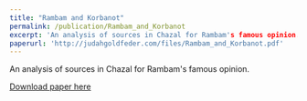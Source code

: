 ```yaml
---
title: "Rambam and Korbanot"
permalink: /publication/Rambam_and_Korbanot
excerpt: 'An analysis of sources in Chazal for Rambam's famous opinion.'
paperurl: 'http://judahgoldfeder.com/files/Rambam_and_Korbanot.pdf'
---
```

An analysis of sources in Chazal for Rambam's famous opinion.


<object data="../files/Rambam_and_Korbanot.pdf" width="1000" height="1000" type='application/pdf'></object>

[Download paper here](http://judahgoldfeder.com/files/Rambam_and_Korbanot.pdf)

